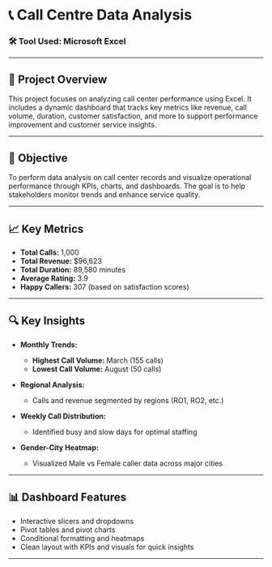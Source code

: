 # 📞 Call Centre Data Analysis


### 🛠 Tool Used: Microsoft Excel

---

## 📌 Project Overview

This project focuses on analyzing call center performance using Excel. It includes a dynamic dashboard that tracks key metrics like revenue, call volume, duration, customer satisfaction, and more to support performance improvement and customer service insights.

---

## 🎯 Objective

To perform data analysis on call center records and visualize operational performance through KPIs, charts, and dashboards. The goal is to help stakeholders monitor trends and enhance service quality.

---

## 📈 Key Metrics

- **Total Calls:** 1,000  
- **Total Revenue:** $96,623  
- **Total Duration:** 89,580 minutes  
- **Average Rating:** 3.9  
- **Happy Callers:** 307 (based on satisfaction scores)

---

## 🔍 Key Insights

- **Monthly Trends:**  
  - **Highest Call Volume:** March (155 calls)  
  - **Lowest Call Volume:** August (50 calls)

- **Regional Analysis:**  
  - Calls and revenue segmented by regions (RO1, RO2, etc.)

- **Weekly Call Distribution:**  
  - Identified busy and slow days for optimal staffing

- **Gender-City Heatmap:**  
  - Visualized Male vs Female caller data across major cities

---

## 📊 Dashboard Features

- Interactive slicers and dropdowns  
- Pivot tables and pivot charts  
- Conditional formatting and heatmaps  
- Clean layout with KPIs and visuals for quick insights

---
